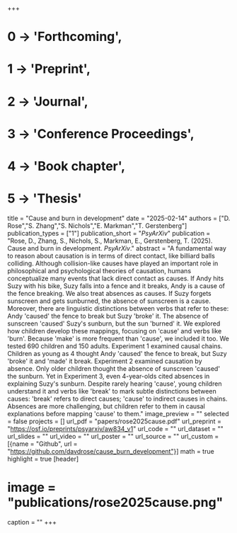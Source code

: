 +++
# 0 -> 'Forthcoming',
# 1 -> 'Preprint',
# 2 -> 'Journal',
# 3 -> 'Conference Proceedings',
# 4 -> 'Book chapter',
# 5 -> 'Thesis'

title = "Cause and burn in development"
date = "2025-02-14"
authors = ["D. Rose","S. Zhang","S. Nichols","E. Markman","T. Gerstenberg"]
publication_types = ["1"]
publication_short = "_PsyArXiv_"
publication = "Rose, D., Zhang, S., Nichols, S., Markman, E., Gerstenberg, T. (2025). Cause and burn in development. _PsyArXiv_."
abstract = "A fundamental way to reason about causation is in terms of direct contact, like billiard balls colliding. Although collision-like causes have played an important role in philosophical and psychological theories of causation, humans conceptualize many events that lack direct contact as causes. If Andy hits Suzy with his bike, Suzy falls into a fence and it breaks, Andy is a cause of the fence breaking. We also treat absences as causes. If Suzy forgets sunscreen and gets sunburned, the absence of sunscreen is a cause. Moreover, there are linguistic distinctions between verbs that refer to these: Andy 'caused' the fence to break but Suzy 'broke' it. The absence of sunscreen 'caused' Suzy's sunburn, but the sun 'burned' it. We explored how children develop these mappings, focusing on 'cause' and verbs like 'burn'. Because 'make' is more frequent than 'cause', we included it too. We tested 690 children and 150 adults. Experiment 1 examined causal chains. Children as young as 4 thought Andy 'caused' the fence to break, but Suzy 'broke' it and 'made' it break. Experiment 2 examined causation by absence. Only older children thought the absence of sunscreen 'caused' the sunburn. Yet in Experiment 3, even 4-year-olds cited absences in explaining Suzy's sunburn. Despite rarely hearing 'cause', young children understand it and verbs like 'break' to mark subtle distinctions between causes: 'break' refers to direct causes; 'cause' to indirect causes in chains. Absences are more challenging, but children refer to them in causal explanations before mapping 'cause' to them."
image_preview = ""
selected = false
projects = []
url_pdf = "papers/rose2025cause.pdf"
url_preprint = "https://osf.io/preprints/psyarxiv/aw834_v1"
url_code = ""
url_dataset = ""
url_slides = ""
url_video = ""
url_poster = ""
url_source = ""
url_custom = [{name = "Github", url = "https://github.com/davdrose/cause_burn_development"}]
math = true
highlight = true
[header]
# image = "publications/rose2025cause.png"
caption = ""
+++